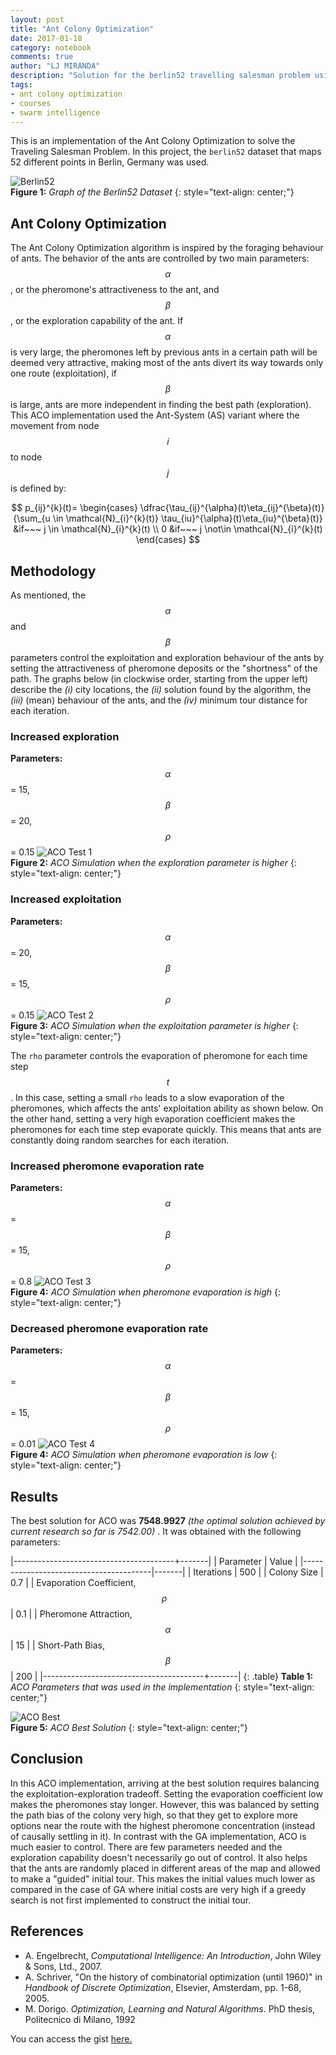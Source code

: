 ```yaml
---
layout: post
title: "Ant Colony Optimization"
date: 2017-01-18
category: notebook
comments: true
author: "LJ MIRANDA"
description: "Solution for the berlin52 travelling salesman problem using ant colony optimization"
tags:
- ant colony optimization
- courses
- swarm intelligence
---
```


This is an implementation of the Ant Colony Optimization to solve the Traveling Salesman Problem.
In this project, the `berlin52` dataset that maps 52 different points in Berlin, Germany was used.

![Berlin52](http://i.imgur.com/tqkRm4dl.png)  
__Figure 1:__ _Graph of the Berlin52 Dataset_
{: style="text-align: center;"}

## Ant Colony Optimization
The Ant Colony Optimization algorithm is inspired by the foraging behaviour of ants. The behavior of the ants are controlled by two
main parameters: $$\alpha$$, or the pheromone's attractiveness to the ant, and $$\beta$$, or the exploration capability of the ant.
If $$\alpha$$ is very large, the pheromones left by previous ants in a certain path will be deemed very attractive, making most
of the ants divert its way towards only one route (exploitation), if $$\beta$$ is large, ants are more independent in finding the best path (exploration). This ACO implementation used the Ant-System (AS) variant where the movement from
node $$i$$ to node $$j$$ is defined by:

$$
p_{ij}^{k}(t)=  \begin{cases}
      \dfrac{\tau_{ij}^{\alpha}(t)\eta_{ij}^{\beta}(t)}{\sum_{u \in \mathcal{N}_{i}^{k}(t)} \tau_{iu}^{\alpha}(t)\eta_{iu}^{\beta}(t)} &if~~~ j \in \mathcal{N}_{i}^{k}(t) \\
      0 &if~~~ j \not\in \mathcal{N}_{i}^{k}(t)
   \end{cases}
$$


## Methodology
As mentioned, the $$\alpha$$ and $$\beta$$ parameters control the exploitation and exploration behaviour of the ants by setting the
attractiveness of pheromone deposits or the "shortness" of the path. The graphs below (in clockwise order, starting from the upper left)
describe the _(i)_ city locations, the _(ii)_ solution found by the algorithm, the _(iii)_ (mean) behaviour of the ants, and the
_(iv)_ minimum tour distance for each iteration.

### Increased exploration
__Parameters:__ $$\alpha$$ = 15, $$\beta$$ = 20, $$\rho$$ = 0.15
![ACO Test 1](http://i.imgur.com/lVuDTDkl.png)  
__Figure 2:__ _ACO Simulation when the exploration parameter is higher_
{: style="text-align: center;"}

### Increased exploitation
__Parameters:__ $$\alpha$$ = 20, $$\beta$$ = 15, $$\rho$$ = 0.15
![ACO Test 2](http://i.imgur.com/SnW6hVll.png)  
__Figure 3:__ _ACO Simulation when the exploitation parameter is higher_
{: style="text-align: center;"}

The `rho` parameter controls the evaporation of pheromone for each time step $$t$$. In this case, setting a small `rho`
leads to a slow evaporation of the pheromones, which affects the ants' exploitation ability as shown below. On the other hand,
setting a very high evaporation coefficient makes the pheromones for each time step evaporate quickly. This means that ants are
constantly doing random searches for each iteration.

### Increased pheromone evaporation rate
__Parameters:__ $$\alpha$$ = $$\beta$$ = 15, $$\rho$$ = 0.8
![ACO Test 3](http://i.imgur.com/1mqQCyrl.png)  
__Figure 4:__ _ACO Simulation when pheromone evaporation is high_
{: style="text-align: center;"}

### Decreased pheromone evaporation rate
__Parameters:__ $$\alpha$$ = $$\beta$$ = 15, $$\rho$$ = 0.01
![ACO Test 4](http://i.imgur.com/ISCpfpkl.png)  
__Figure 4:__ _ACO Simulation when pheromone evaporation is low_
{: style="text-align: center;"}

## Results
The best solution for ACO was __7548.9927__ _(the optimal solution achieved by current research so far is 7542.00)_ . It was obtained with the following parameters:

|----------------------------------------+-------|
| Parameter                              | Value |
|----------------------------------------|-------|
| Iterations                             | 500   |
| Colony Size                            | 0.7   |
| Evaporation Coefficient, $$\rho~~~$$   | 0.1   |
| Pheromone Attraction, $$\alpha$$       | 15    |
| Short-Path Bias, $$\beta$$             | 200   |
|----------------------------------------+-------|
{: .table}
__Table 1:__ _ACO Parameters that was used in the implementation_
{: style="text-align: center;"}

![ACO Best](http://i.imgur.com/neFD3JDl.png)  
__Figure 5:__ _ACO Best Solution_
{: style="text-align: center;"}

## Conclusion

In this ACO implementation, arriving at the best solution requires balancing the exploitation-exploration tradeoff.
Setting the evaporation coefficient low makes the pheromones stay longer. However, this was balanced by setting the path
bias of the colony very high, so that they get to explore more options near the route with the highest pheromone concentration
(instead of causally settling in it). In contrast with the GA implementation, ACO is much easier to control. There are few
parameters needed and the exploration capability doesn't necessarily go out of control. It also helps that the ants are
randomly placed in different areas of the map and allowed to make a "guided" initial tour. This makes the initial values
much lower as compared in the case of GA where initial costs are very high if a greedy search is not first implemented to construct the initial tour.

## References

- A. Engelbrecht, *Computational Intelligence: An Introduction*, John Wiley & Sons, Ltd., 2007.
- A. Schriver, "On the history of combinatorial optimization (until 1960)" in _Handbook of Discrete Optimization_, Elsevier, Amsterdam, pp. 1-68, 2005.
- M. Dorigo. _Optimization, Learning and Natural Algorithms_. PhD thesis, Politecnico di Milano, 1992

You can access the gist [here.](https://gist.github.com/ljvmiranda921/ca93059bc213531fd99af22955b6bf5f)
